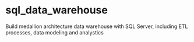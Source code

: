 # sql_data_warehouse
Build medallion architecture data warehouse with SQL Server, including ETL processes, data modeling and analystics 
